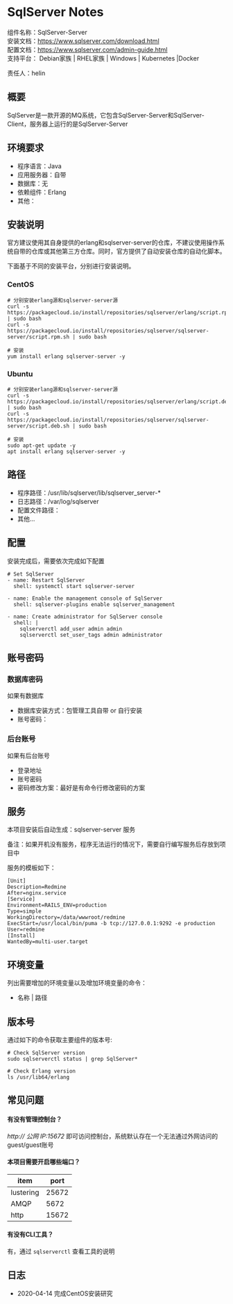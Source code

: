 # SqlServer Notes

组件名称：SqlServer-Server  
安装文档：https://www.sqlserver.com/download.html  
配置文档：https://www.sqlserver.com/admin-guide.html  
支持平台： Debian家族 | RHEL家族 | Windows | Kubernetes |Docker  

责任人：helin

## 概要

SqlServer是一款开源的MQ系统，它包含SqlServer-Server和SqlServer-Client，服务器上运行的是SqlServer-Server

## 环境要求

* 程序语言：Java 
* 应用服务器：自带
* 数据库：无
* 依赖组件：Erlang
* 其他：

## 安装说明

官方建议使用其自身提供的erlang和sqlserver-server的仓库，不建议使用操作系统自带的仓库或其他第三方仓库。同时，官方提供了自动安装仓库的自动化脚本。

下面基于不同的安装平台，分别进行安装说明。

### CentOS

```shell
# 分别安装erlang源和sqlserver-server源
curl -s https://packagecloud.io/install/repositories/sqlserver/erlang/script.rpm.sh | sudo bash
curl -s https://packagecloud.io/install/repositories/sqlserver/sqlserver-server/script.rpm.sh | sudo bash

# 安装
yum install erlang sqlserver-server -y
```

### Ubuntu

```shell
# 分别安装erlang源和sqlserver-server源
curl -s https://packagecloud.io/install/repositories/sqlserver/erlang/script.deb.sh | sudo bash
curl -s https://packagecloud.io/install/repositories/sqlserver/sqlserver-server/script.deb.sh | sudo bash

# 安装
sudo apt-get update -y
apt install erlang sqlserver-server -y
```

## 路径

* 程序路径：/usr/lib/sqlserver/lib/sqlserver_server-*
* 日志路径：/var/log/sqlserver  
* 配置文件路径：  
* 其他...

## 配置

安装完成后，需要依次完成如下配置

```shell
# Set SqlServer
- name: Restart SqlServer
  shell: systemctl start sqlserver-server

- name: Enable the management console of SqlServer
  shell: sqlserver-plugins enable sqlserver_management

- name: Create administrator for SqlServer console
  shell: |
    sqlserverctl add_user admin admin
    sqlserverctl set_user_tags admin administrator
```

## 账号密码

### 数据库密码

如果有数据库

* 数据库安装方式：包管理工具自带 or 自行安装
* 账号密码：

### 后台账号

如果有后台账号

* 登录地址
* 账号密码
* 密码修改方案：最好是有命令行修改密码的方案


## 服务

本项目安装后自动生成：sqlserver-server 服务

备注：如果开机没有服务，程序无法运行的情况下，需要自行编写服务后存放到项目中

服务的模板如下：

```
[Unit]
Description=Redmine
After=nginx.service
[Service]
Environment=RAILS_ENV=production
Type=simple
WorkingDirectory=/data/wwwroot/redmine
ExecStart=/usr/local/bin/puma -b tcp://127.0.0.1:9292 -e production 
User=redmine
[Install]
WantedBy=multi-user.target
```

## 环境变量

列出需要增加的环境变量以及增加环境变量的命令：

* 名称 | 路径

## 版本号

通过如下的命令获取主要组件的版本号: 

```
# Check SqlServer version
sudo sqlserverctl status | grep SqlServer*

# Check Erlang version
ls /usr/lib64/erlang
```

## 常见问题

#### 有没有管理控制台？

*http:// 公网 IP:15672* 即可访问控制台，系统默认存在一个无法通过外网访问的guest/guest账号

#### 本项目需要开启哪些端口？

| item      | port  |
| --------- | ----- |
| lustering | 25672 |
| AMQP      | 5672  |
| http      | 15672 |

#### 有没有CLI工具？

有，通过 `sqlserverctl` 查看工具的说明

## 日志

* 2020-04-14 完成CentOS安装研究